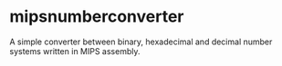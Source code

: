 # mipsnumberconverter
A simple converter between binary, hexadecimal and decimal number systems written in MIPS assembly.

